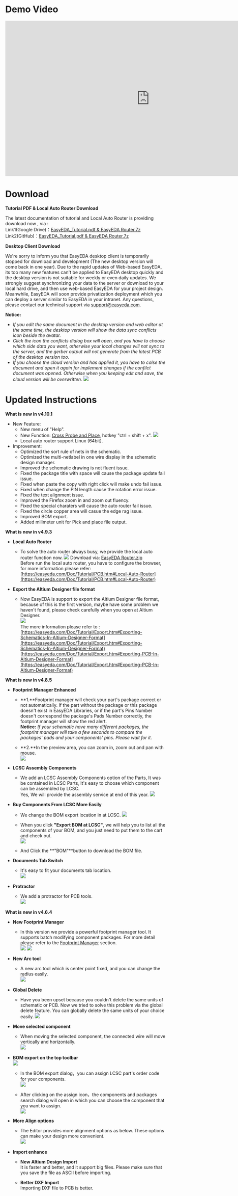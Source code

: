 
# Demo Video

<iframe width="906" height="488" src="https://www.youtube.com/embed/gnffNQcJezY" frameborder="0" allowfullscreen></iframe>

# Download

**Tutorial PDF & Local Auto Router Download**

The latest documentation of tutorial and Local Auto Router is providing download now , via :   
Link1(Google Drive)：[EasyEDA\_Tutorial.pdf & EasyEDA Router.7z](https://drive.google.com/drive/folders/0BwqCaNlgtS3UZkM3UFZqVkRqNHM?usp=sharing)  
Link2(GitHub)：[EasyEDA\_Tutorial.pdf & EasyEDA Router.7z](https://github.com/dillonHe/EasyEDA-Documents/tree/master/Tutorial/Doc)

**Desktop Client Download**

We're sorry to inform you that EasyEDA desktop client is temporarily stopped for download and development (The new desktop version will come back in one year). Due to the rapid updates of Web-based EasyEDA, its too many new features can't be applied to EasyEDA desktop quickly and the desktop version is not suitable for weekly or even daily updates. We strongly suggest synchronizing your data to the server or download to your local hard drive, and then use web-based EasyEDA for your project design. 
Meanwhile, EasyEDA will soon provide privatization deployment which you can deploy a server similar to EasyEDA in your intranet.
Any questions, please contact our technical support via support@easyeda.com. 

**Notice:**

-	*If you edit the same document in the desktop version and web editor at the same time, the desktop version will show the data sync conflicts icon beside the avatar.*
-	*Click the icon the conflicts dialog box will open, and you have to choose which side data you want, otherwise your local changes will not sync to the server, and the gerber output will not generate from the latest PCB of the desktop version too.*
-	*If you choose the cloud version and has applied it, you have to colse the document and open it again for implement changes if  the confilct document was opened. Otherwise when you keeping edit and save, the cloud version will be overwritten.*
![](images/285_Introduction_DesktopVersionSyncConflict.png)

# Updated Instructions

**What is new in v4.10.1**

-	New Feature:
	-	New menu of "Help".
	-	New Function: [Cross Probe and Place](https://easyeda.com/Doc/Tutorial/Schematic.htm#Cross-Probe-And-Place), hotkey "ctrl + shift + x".
    ![](images/295_Schematic_CrossProbeAndPlace1.gif)
	-	Local auto router support Linux (64bit).
-	Improvement:
	-	Optimized the sort rule of nets in the schematic.
	-	Optimized the multi-netlabel in one wire display in the schematic design manager.
	-	Improved the schematic drawing is not fluent issue.
	-	Fixed the package title with space will cause the package update fail issue.
	-	Fixed when paste the copy with right click will make undo fail issue.
	-	Fixed when change the PIN length cause the rotation error issue.
	-	Fixed the text alignment issue.
	-	Improved the Firefox zoom in and zoom out fluency.
	-	Fixed the special charaters will cause the auto router fail issue.
	-	Fixed the circle copper area will casue the edge rag issue.
	-	Improved BOM export.
	-	Added milimeter unit for Pick and place file output.

**What is new in v4.9.3**

-	**Local Auto Router**

	-	To solve the auto router always busy, we provide the local auto router function now.
![](./images/289_PCB_LocalAutoRouter_Dialog.png)
Download via: [EasyEDA Router.zip](https://lceda.cn/EasyEDA-Router.zip)  
Before run the local auto router, you have to configure the browser, for more information please refer: [https://easyeda.com/Doc/Tutorial/PCB.htm#Local-Auto-Router](https://easyeda.com/Doc/Tutorial/PCB.htm#Local-Auto-Router)


-	**Export the Altium Designer file format**

	-	Now EasyEDA is support to export the Altium Designer file format, because of this is the first version, maybe have some problem we haven't found, please check carefully when you open at Altium Designer.  
![](images/292_Export_SchematicInAltium.png)  
The more information please refer to :  
[https://easyeda.com/Doc/Tutorial/Export.htm#Exporting-Schematics-In-Altium-Designer-Format](https://easyeda.com/Doc/Tutorial/Export.htm#Exporting-Schematics-In-Altium-Designer-Format)  
[https://easyeda.com/Doc/Tutorial/Export.htm#Exporting-PCB-In-Altium-Designer-Format](https://easyeda.com/Doc/Tutorial/Export.htm#Exporting-PCB-In-Altium-Designer-Format)


**What is new in v4.8.5**

-	**Footprint Manager Enhanced**

	-	**1.**Footprint manager will check your part's package correct or not automatically.  If the part without the package or this package doesn't exist in EasyEDA Libraries, or if the part's Pins Number doesn't correspond the package's Pads Number correctly, the footprint manager will show the red alert.  
	**Notice:** *If your schematic have many different packages, the footprint manager will take a few seconds to compare the packages' pads and your components' pins. Please wait for it.*  

	-	**2.**In the preview area, you can zoom in, zoom out and pan with mouse.  
![](images/281_Schematic_FootprintManagerEnhance.png)

-	**LCSC Assembly Components**

	-	We add an LCSC Assembly Components option of the Parts, It was be contained in LCSC Parts,  It's easy to choose which component can be assembled by LCSC.   
Yes, We will provide the assembly service at end of this year.
![](images/282_Schematic_Parts_AssemblyComponents.png)

-	**Buy Components From LCSC More Easily**

	-	We change the BOM export location in at LCSC.
![](images/284_Export_BOM_ExportBOMDailog.png)  

	-	When you click **"Export BOM at LCSC"**, we will help you to list all the components of your BOM,  and you just need to put them to the cart and check out.  
![](images/283_Export_BOM_ExportFromLCSC.png)
	-	And Click the **"BOM"**button to download the BOM file.

-	**Documents Tab Switch**

	-	It's easy to fit your documents tab location.  
![](images/279_Introduction_EditorTabSwitch.gif)

-	**Protractor**

	-	We add a protractor for PCB tools.  
![](images/280_PCB_PCBTools_Protractor.gif)


**What is new in v4.6.4** 

-	**New Footprint Manager**

	-	In this version we provide a powerful footprint manager tool. It supports batch modifying component packages. For more detail please refer to the [Footprint Manager](./Schematic.htm#Footprint-Manager) section.  
![](images/264_Schematic_FootprintManager.png)
![](images/267_Schematic_FootprintManagerUI.png)


-	**New Arc tool**

	-	A new arc tool which is center point fixed, and you can change the radius easily.  
![](./images/269_PCB_Arc_Center.gif)

-	**Global Delete**

	-	Have you been upset because you couldn't delete the same units of schematic or PCB. Now we tried to solve this problem via the global delete feature.  You can globally delete the same units of your choice easily.
![](./images/272_Introduction_Skill_GlobalDelete.png)

-	**Move selected component**

	-	When moving the selected component, the connected wire will move vertically and horizontally.  
![](images/273_Schematic_WireAndComponentMove.gif)

-	**BOM export on the top toolbar**  
![](images/273_Export_BOM_Icon.png)

	-	In the BOM export dialog，you can assign LCSC part's order code for your components.  
![](images/085_Export_BOM_Assign.png)

	-	After clicking on the assign icon，the components and packages search dialog will open in which you can choose the component that you want to assign.  
![](images/274_Export_BOM_Assigned.png)


-	**More Align options**

	-	The Editor provides more alignment options as below.  These options can make your design more convenient.  
![](images/275_Introduction_Align.png)


-	**Import enhance**

	-	**New Altium Design Import**  
                It is faster and better, and it support big files. Please make sure that you save the file as ASCII before importing.  

	-	**Better DXF Import**  
		Importing DXF file to PCB is better.

